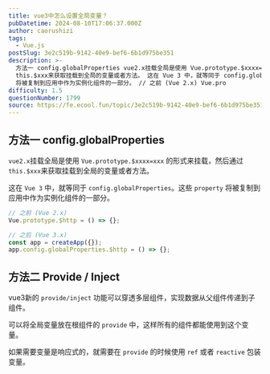 ```yaml
---
title: vue3中怎么设置全局变量？
pubDatetime: 2024-08-10T17:06:37.000Z
author: caorushizi
tags:
  - Vue.js
postSlug: 3e2c519b-9142-40e9-bef6-6b1d975be351
description: >-
  方法一 config.globalProperties vue2.x挂载全局是使用 Vue.prototype.$xxxx=xxx 的形式来挂载，然后通过
  this.$xxx来获取挂载到全局的变量或者方法。 这在 Vue 3 中，就等同于 config.globalProperties。这些 property
  将被复制到应用中作为实例化组件的一部分。 // 之前 (Vue 2.x) Vue.pro
difficulty: 1.5
questionNumber: 1799
source: https://fe.ecool.fun/topic/3e2c519b-9142-40e9-bef6-6b1d975be351
---
```


## 方法一 config.globalProperties

`vue2.x`挂载全局是使用 `Vue.prototype.$xxxx=xxx` 的形式来挂载，然后通过 `this.$xxx`来获取挂载到全局的变量或者方法。

这在 `Vue 3` 中，就等同于 `config.globalProperties`。这些 `property` 将被复制到应用中作为实例化组件的一部分。

```js
// 之前 (Vue 2.x)
Vue.prototype.$http = () => {};

// 之后 (Vue 3.x)
const app = createApp({});
app.config.globalProperties.$http = () => {};
```

## 方法二 Provide / Inject

vue3新的 `provide/inject` 功能可以穿透多层组件，实现数据从父组件传递到子组件。

可以将全局变量放在根组件的 `provide` 中，这样所有的组件都能使用到这个变量。

如果需要变量是响应式的，就需要在 `provide` 的时候使用 `ref` 或者 `reactive` 包装变量。
